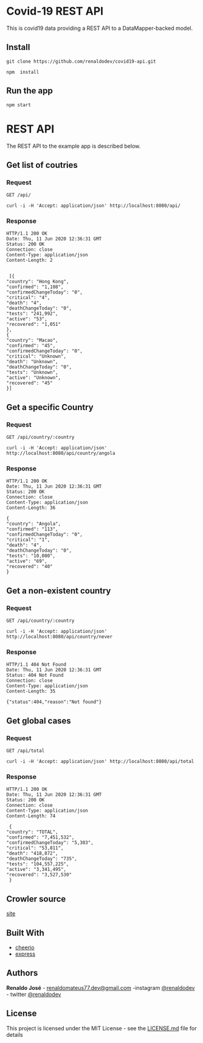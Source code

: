 # Covid-19 REST API 

This is covid19 data providing a REST
API to a DataMapper-backed model.

## Install

    git clone https://github.com/renaldodev/covid19-api.git
    
    npm  install
    
## Run the app

    npm start

# REST API

The REST API to the example app is described below.

## Get list of coutries

### Request

`GET /api/`

    curl -i -H 'Accept: application/json' http://localhost:8080/api/

### Response

    HTTP/1.1 200 OK
    Date: Thu, 11 Jun 2020 12:36:31 GMT
    Status: 200 OK
    Connection: close
    Content-Type: application/json
    Content-Length: 2

    
     [{
    "country": "Hong Kong",
    "confirmed": "1,108",
    "confirmedChangeToday": "0",
    "critical": "4",
    "death": "4",
    "deathChangeToday": "0",
    "tests": "241,992",
    "active": "53",
    "recovered": "1,051"
    },
    {
    "country": "Macao",
    "confirmed": "45",
    "confirmedChangeToday": "0",
    "critical": "Unknown",
    "death": "Unknown",
    "deathChangeToday": "0",
    "tests": "Unknown",
    "active": "Unknown",
    "recovered": "45"
    }]


## Get a specific Country

### Request

`GET /api/country/:country`

    curl -i -H 'Accept: application/json' http://localhost:8080/api/country/angola

### Response

    HTTP/1.1 200 OK
    Date: Thu, 11 Jun 2020 12:36:31 GMT
    Status: 200 OK
    Connection: close
    Content-Type: application/json
    Content-Length: 36

    {
    "country": "Angola",
    "confirmed": "113",
    "confirmedChangeToday": "0",
    "critical": "1",
    "death": "4",
    "deathChangeToday": "0",
    "tests": "10,000",
    "active": "69",
    "recovered": "40"
    }

## Get a non-existent country

### Request

`GET /api/country/:country`

    curl -i -H 'Accept: application/json' http://localhost:8080/api/country/never

### Response

    HTTP/1.1 404 Not Found
    Date: Thu, 11 Jun 2020 12:36:31 GMT
    Status: 404 Not Found
    Connection: close
    Content-Type: application/json
    Content-Length: 35

    {"status":404,"reason":"Not found"}



## Get global cases

### Request

`GET /api/total`

    curl -i -H 'Accept: application/json' http://localhost:8080/api/total

### Response

    HTTP/1.1 200 OK
    Date: Thu, 11 Jun 2020 12:36:31 GMT
    Status: 200 OK
    Connection: close
    Content-Type: application/json
    Content-Length: 74

     {
    "country": "TOTAL",
    "confirmed": "7,451,532",
    "confirmedChangeToday": "5,303",
    "critical": "53,811",
    "death": "418,872",
    "deathChangeToday": "735",
    "tests": "104,557,225",
    "active": "3,341,495",
    "recovered": "3,527,530"
     }
   ## Crowler source
   [site](https://ncov2019.live/)
   
   ## Built With

* [cheerio](https://cheerio.js.org/) 
* [express](https://expressjs.com/)

## Authors

**Renaldo José** - renaldomateus77.dev@gmail.com -instagram [@renaldodev](https://www.instagram.com/renaldo.rj) - twitter [@renaldodev](https://twitter.com/renaldodev)


## License

This project is licensed under the MIT License - see the [LICENSE.md](LICENSE.md) file for details

